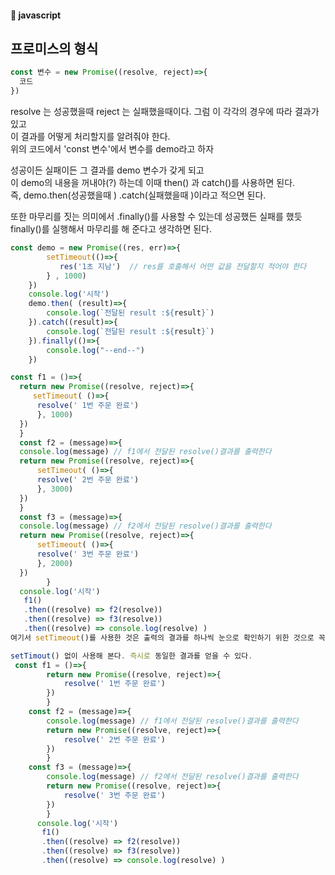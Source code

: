 #### :peach: javascript


## 프로미스의 형식
```js
const 변수 = new Promise((resolve, reject)=>{
  코드
})
```
resolve 는 성공했을때
reject 는 실패했을때이다. 그럼 이 각각의 경우에 따라 결과가 있고    
이 결과를 어떻게 처리할지를 알려줘야 한다.    
위의 코드에서 'const 변수'에서 변수를 demo라고 하자    
  
성공이든 실패이든 그 결과를 demo 변수가 갖게 되고   
이 demo의 내용을 꺼내야(?) 하는데 이때 then() 과 catch()를 사용하면 된다.   
즉, demo.then(성공했을때 ) .catch(실패했을때 )이라고 적으면 된다.    

또한 마무리를 짓는 의미에서 .finally()를 사용할 수 있는데 성공했든 실패를 했듯
finally()를 실행해서 마무리를 해 준다고 생각하면 된다.   

```js
const demo = new Promise((res, err)=>{
        setTimeout(()=>{
           res('1초 지남')  // res를 호출해서 어떤 값을 전달할지 적어야 한다
        } , 1000)
    })
    console.log('시작')
    demo.then( (result)=>{
        console.log(`전달된 result :${result}`)
    }).catch((result)=>{
        console.log(`전달된 result :${result}`)
    }).finally(()=>{
        console.log("--end--")
    })
```


```js
const f1 = ()=>{
  return new Promise((resolve, reject)=>{
     setTimeout( ()=>{
      resolve(' 1번 주문 완료')
      }, 1000)
  })
  }
  const f2 = (message)=>{
  console.log(message) // f1에서 전달된 resolve()결과를 출력한다
  return new Promise((resolve, reject)=>{
      setTimeout( ()=>{
      resolve(' 2번 주문 완료')
      }, 3000)
  })
  }
  const f3 = (message)=>{
  console.log(message) // f2에서 전달된 resolve()결과를 출력한다
  return new Promise((resolve, reject)=>{
      setTimeout( ()=>{
      resolve(' 3번 주문 완료')
      }, 2000)
  })
        }
  console.log('시작')
   f1()
   .then((resolve) => f2(resolve))
   .then((resolve) => f3(resolve))
   .then((resolve) => console.log(resolve) )
여기서 setTimeout()를 사용한 것은 출력의 결과를 하나씩 눈으로 확인하기 위한 것으로 꼭 필요한 것은 아니다 
```

```js
setTimout() 없이 사용해 본다. 즉시로 동일한 결과를 얻을 수 있다.   
 const f1 = ()=>{
        return new Promise((resolve, reject)=>{
            resolve(' 1번 주문 완료')
        })
        }
    const f2 = (message)=>{
        console.log(message) // f1에서 전달된 resolve()결과를 출력한다
        return new Promise((resolve, reject)=>{ 
            resolve(' 2번 주문 완료')
        })
        }
    const f3 = (message)=>{
        console.log(message) // f2에서 전달된 resolve()결과를 출력한다
        return new Promise((resolve, reject)=>{
            resolve(' 3번 주문 완료')
        })
        }
      console.log('시작')
       f1()
       .then((resolve) => f2(resolve))
       .then((resolve) => f3(resolve))
       .then((resolve) => console.log(resolve) )

```

